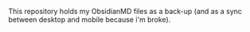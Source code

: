 This repository holds my ObsidianMD files as a back-up (and as a sync between desktop and mobile because i'm broke).
